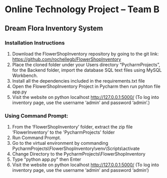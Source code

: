 #   Online Technology Project – Team B
##  Dream Flora Inventory System
### Installation Instructions
1.	Download the FlowerShopInventory repository by going to the git link: 
https://github.com/rochellegb/FlowerShopInventory
2.	Place the cloned folder under your Users directory “PycharmProjects”, for the Backend folder, import the database SQL text files using MySQL Workbench.
3.  Install all the dependencies included in the requirements.txt file
4.	Open the FlowerShopInventory Project in Pycharm then run pyhton file app.py 
5.  Visit the website on python localhost http://127.0.0.1:5000/
(To log into inventory page, use the username ‘admin’ and password ‘admin’.)

### Using Command Prompt:
1.	From the ‘FlowerShopInventory’ folder, extract the zip file ‘FlowerInventory’ to the 'PycharmProjects' folder
2.	Run Command Prompt.
3.	Go to the virtual environment by commanding PycharmProjects\FlowerShopInventory\venv\Scripts\activate
4.	Change Directory to the PycharmProjects\FlowerShopInventory
5.	Type "python app.py" then Enter
6.	Visit the website on python localhost http://127.0.0.1:5000/
(To log into inventory page, use the username ‘admin’ and password ‘admin’)

